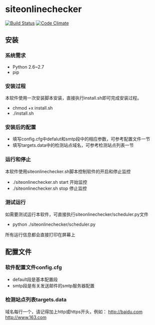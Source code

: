 # siteonlinechecker

[![Build Status](https://travis-ci.org/richard-ma/siteonlinechecker.svg?branch=master)](https://travis-ci.org/richard-ma/siteonlinechecker)
[![Code Climate](https://codeclimate.com/github/richard-ma/siteonlinechecker/badges/gpa.svg)](https://codeclimate.com/github/richard-ma/siteonlinechecker)

## 安装

### 系统需求

* Python 2.6~2.7
* pip

### 安装过程

本软件使用一次安装脚本安装，直接执行install.sh即可完成安装过程。

* chmod +x install.sh
* ./install.sh

### 安装后的配置

* 填写config.cfg中defalut和smtp段中的相应参数，可参考配置文件一节
* 填写targets.data中的检测站点域名，可参考检测站点列表一节

### 运行和停止

本软件使用siteonlinechecker.sh脚本控制软件的开启和停止监控

* ./siteonlinechecker.sh start 开始监控
* ./siteonlinechecker.sh stop  停止监控

### 测试运行

如需要测试运行本软件，可直接执行siteonlinechecker/scheduler.py文件

* python ./siteonlinechecker/scheduler.py

所有运行信息都会直接打印在屏幕上

## 配置文件

### 软件配置文件config.cfg
* default段是基本配置段
* smtp段是有关发送邮件的smtp服务器配置

### 检测站点列表targets.data
域名每行一个，请记得加上http或https开头，例如：
http://baidu.com
http://www.163.com
